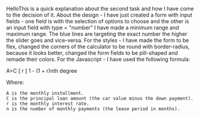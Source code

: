 HelloThis is a quick explanation about the second task and how I have come to the decision of it.
About the design - I have just created a form with input fields - one field is with the selection of options to choose and the other is an input field with type = "number" 
I have made a minimum range and maximum range. The blue lines are targeting the exact number the higher the slider goes and vice-versa. For the styles - I have made 
the form to be flex, changed the corners of the calculator to be round with border-radius, because it looks better, changed the form fields to be pill-shaped and remade their colors.
For the Javascript - I have used the following formula:


A=C [         r          ]
    1 - (1 + r)nth degree
       

Where:


	A is the monthly installment.
	C is the principal loan amount (the car value minus the down payment).
	r is the monthly interest rate.
	n is the number of monthly payments (the lease period in months).
